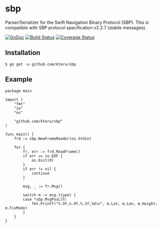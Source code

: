 sbp
===

Parser/Serializer for the Swift Navigation Binary Protocol (SBP). This is compatible with SBP protocol specification v2.2.7 (stable messages).

[![GoDoc](https://godoc.org/github.com/kteru/sbp?status.svg)](https://godoc.org/github.com/kteru/sbp)
[![Build Status](https://travis-ci.org/kteru/sbp.svg?branch=master)](https://travis-ci.org/kteru/sbp)
[![Coverage Status](https://coveralls.io/repos/github/kteru/sbp/badge.svg?branch=master)](https://coveralls.io/github/kteru/sbp?branch=master)

Installation
------------

```
$ go get -u github.com/kteru/sbp
```

Example
-------

```
package main

import (
	"fmt"
	"io"
	"os"

	"github.com/kteru/sbp"
)

func main() {
	frd := sbp.NewFrameReader(os.Stdin)

	for {
		fr, err := frd.ReadFrame()
		if err == io.EOF {
			os.Exit(0)
		}
		if err != nil {
			continue
		}

		msg, _ := fr.Msg()

		switch m := msg.(type) {
		case *sbp.MsgPosLlh:
			fmt.Printf("%.9f,%.9f,%.3f,%d\n", m.Lat, m.Lon, m.Height, m.FixMode)
		}
	}
}
```

